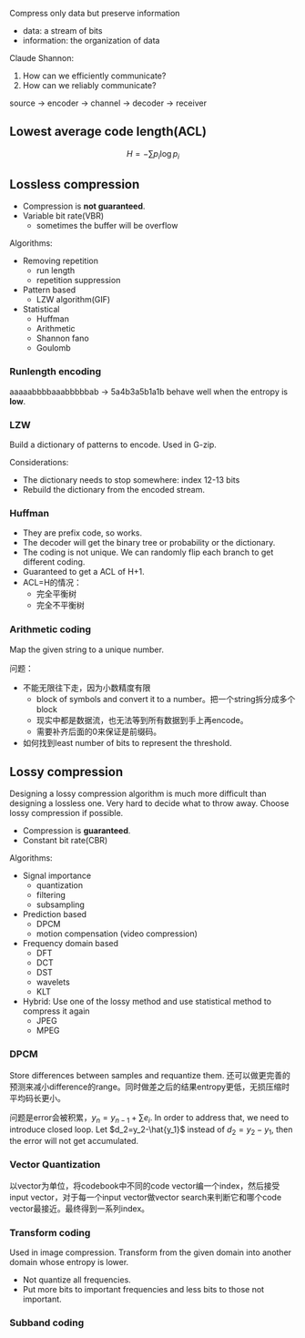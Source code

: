 Compress only data but preserve information
- data: a stream of bits
- information: the organization of data

Claude Shannon:
1. How can we efficiently communicate?
2. How can we reliably communicate?

source → encoder → channel → decoder → receiver

## Lowest average code length(ACL)

$$H=-\sum{p_i\log{p_i}}$$
## Lossless compression
- Compression is **not guaranteed**.
- Variable bit rate(VBR)
	- sometimes the buffer will be overflow

Algorithms:
- Removing repetition
	- run length
	- repetition suppression
- Pattern based
	- LZW algorithm(GIF)
- Statistical
	- Huffman
	- Arithmetic 
	- Shannon fano
	- Goulomb

### Runlength encoding
aaaaabbbbaaabbbbbab -> 5a4b3a5b1a1b
behave well when the entropy is **low**.
### LZW
Build a dictionary of patterns to encode. Used in G-zip.

Considerations:
- The dictionary needs to stop somewhere: index 12-13 bits
- Rebuild the dictionary from the encoded stream.
### Huffman 
- They are prefix code, so works.
- The decoder will get the binary tree or probability or the dictionary.
- The coding is not unique. We can randomly flip each branch to get different coding.
- Guaranteed to get a ACL of H+1.
- ACL=H的情况：
	- 完全平衡树
	- 完全不平衡树

### Arithmetic coding
Map the given string to a unique number.

问题：
- 不能无限往下走，因为小数精度有限
	- block of symbols and convert it to a number。把一个string拆分成多个block
	- 现实中都是数据流，也无法等到所有数据到手上再encode。
	- 需要补齐后面的0来保证是前缀码。
- 如何找到least number of bits to represent the threshold.

## Lossy compression
Designing a lossy compression algorithm is much more difficult than designing a lossless one. Very hard to decide what to throw away. Choose lossy compression if possible.

- Compression is **guaranteed**.
- Constant bit rate(CBR)

Algorithms:
- Signal importance
	- quantization
	- filtering
	- subsampling
- Prediction based
	- DPCM 
	- motion compensation (video compression)
- Frequency domain based
	- DFT
	- DCT
	- DST
	- wavelets
	- KLT
- Hybrid: Use one of the lossy method and use statistical method to compress it again
	- JPEG
	- MPEG

### DPCM
Store differences between samples and requantize them. 还可以做更完善的预测来减小difference的range。同时做差之后的结果entropy更低，无损压缩时平均码长更小。

问题是error会被积累，$y_n=y_{n-1}+\sum{e_i}$. In order to address that, we need to introduce closed loop. Let $d_2=y_2-\hat{y_1}$ instead of $d_2=y_2-y_1$, then the error will not get accumulated.
### Vector Quantization
以vector为单位，将codebook中不同的code vector编一个index，然后接受input vector，对于每一个input vector做vector search来判断它和哪个code vector最接近。最终得到一系列index。
### Transform coding
Used in image compression. Transform from the given domain into another domain whose entropy is lower. 

- Not quantize all frequencies.
- Put more bits to important frequencies and less bits to those not important.

### Subband coding



